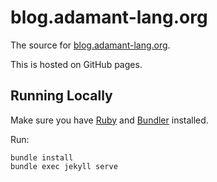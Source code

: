 # blog.adamant-lang.org

The source for [blog.adamant-lang.org](http://blog.adamant-lang.org).

This is hosted on GitHub pages.

## Running Locally

Make sure you have [Ruby](http://www.ruby-lang.org) and [Bundler](http://bundler.io/) installed.

Run:

```console
bundle install
bundle exec jekyll serve
```
